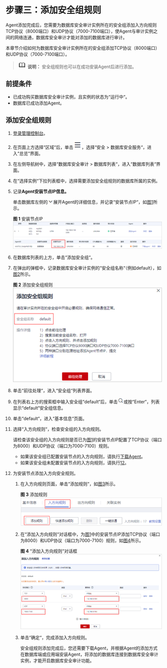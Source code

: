 # 步骤三：添加安全组规则<a name="dbss_01_0354"></a>

Agent添加完成后，您需要为数据库安全审计实例所在的安全组添加入方向规则TCP协议（8000端口）和UDP协议（7000-7100端口），使Agent与审计实例之间的网络连通，数据库安全审计才能对添加的数据库进行审计。

本章节介绍如何为数据库安全审计实例所在的安全组添加TCP协议（8000端口）和UDP协议（7000-7100端口）。

>![](public_sys-resources/icon-note.gif) **说明：** 
>安全组规则也可以在成功安装Agent后进行添加。

## 前提条件<a name="section070891116319"></a>

-   已成功购买数据库安全审计实例，且实例的状态为“运行中“。
-   数据库已成功添加Agent。

## 添加安全组规则<a name="section20129154862212"></a>

1.  [登录管理控制台](https://console.huaweicloud.com/?locale=zh-cn)。
2.  在页面上方选择“区域“后，单击![](figures/服务列表.png)，选择“安全  \>  数据库安全服务“，进入“总览“界面。
3.  在左侧导航树中，选择“数据库安全审计  \>  数据库列表“，进入“数据库列表“界面。
4.  在“选择实例“下拉列表框中，选择需要添加安全组规则的数据库所属的实例。
5.  记录**Agent安装节点IP信息。**

    单击数据库左侧的![](figures/icon-drop-0.png)展开Agent的详细信息，并记录“安装节点IP“，如[图1](#fig133221637175316)所示。

    **图 1**  安装节点IP<a name="fig133221637175316"></a>  
    ![](figures/安装节点IP.png "安装节点IP")

6.  在数据库列表的上方，单击“添加安全组“。
7.  在弹出的弹框中，记录数据库安全审计实例的“安全组名称“（例如default），如[图2](#fig174162359446)所示。

    **图 2**  添加安全组规则<a name="fig174162359446"></a>  
    ![](figures/添加安全组规则.png "添加安全组规则")

8.  单击“前往处理“，进入“安全组“列表界面。
9.  在列表右上方的搜索框中输入安全组“default“后，单击![](figures/icon-search.png)或按“Enter“，列表显示“default“安全组信息。
10. 单击“default“，进入“基本信息“页面。
11. 选择“入方向规则“，检查安全组的入方向规则。

    请检查该安全组的入方向规则是否已为[图1](#fig133221637175316)的安装节点IP配置了TCP协议（端口为8000）和UDP协议（端口为7000-7100）规则。

    -   如果该安全组已配置安装节点的入方向规则，请执行[下载Agent](下载Agent.md)。
    -   如果该安全组未配置安装节点的入方向规则，请执行[12](#li17406142715380)。

12. <a name="li17406142715380"></a>为安装节点添加入方向安全规则。
    1.  在入方向规则页面，单击“添加规则“，如[图3](#fig177671059302)所示。

        **图 3**  添加规则<a name="fig177671059302"></a>  
        ![](figures/添加规则.png "添加规则")

    2.  在“添加入方向规则“对话框中，为[图1](#fig133221637175316)中的安装节点IP添加TCP协议（端口为8000）和UDP协议（端口为7000-7100）规则，如[图4](#fig10722192914315)所示。

        **图 4** “添加入方向规则“对话框<a name="fig10722192914315"></a>  
        ![](figures/添加入方向规则对话框.png "添加入方向规则对话框")

    3.  单击“确定“，完成添加入方向规则。

        安全组规则添加完成后，您还需要下载Agent，并根据Agent的添加方式在数据库端或应用端安装Agent，将添加的数据库连接到数据库安全审计实例，才能开启数据库安全审计功能。



